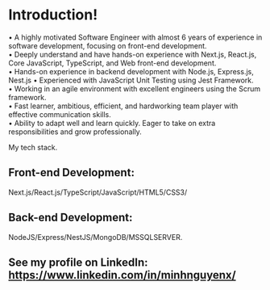# Introduction!
•   A highly motivated Software Engineer with almost 6 years of experience in software development, focusing on front-end development.  
•   Deeply understand and have hands-on experience with Next.js, React.js, Core JavaScript, TypeScript, and Web front-end development.  
•   Hands-on experience in backend development with Node.js, Express.js, Nest.js
•   Experienced with JavaScript Unit Testing using Jest Framework.  
•   Working in an agile environment with excellent engineers using the Scrum framework.  
•   Fast learner, ambitious, efficient, and hardworking team player with effective communication skills.  
•   Ability to adapt well and learn quickly. Eager to take on extra responsibilities and grow professionally.  

My tech stack.

## Front-end Development:

Next.js/React.js/TypeScript/JavaScript/HTML5/CSS3/

## Back-end Development:

NodeJS/Express/NestJS/MongoDB/MSSQLSERVER.

## See my profile on LinkedIn: https://www.linkedin.com/in/minhnguyenx/

